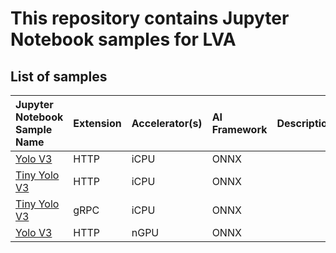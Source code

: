 # This repository contains Jupyter Notebook samples for LVA  

## List of samples

| Jupyter Notebook Sample Name                      | Extension | Accelerator(s)    | AI Framework  | Description   |
|:----------                                        |:---       |:---               |:---           |:---           |
| [Yolo V3](yolov3-icpu-onnx/readme.md)             | HTTP      | iCPU              | ONNX          |               |
| [Tiny Yolo V3](tinyyolov3-icpu-onnx/readme.md)    | HTTP      | iCPU              | ONNX          |               |
| [Tiny Yolo V3](http://aka.ms/)                    | gRPC      | iCPU              | ONNX          |               |
| [Yolo V3](yolov3-ngpu-onnx/readme.md)             | HTTP      | nGPU              | ONNX          |               |
